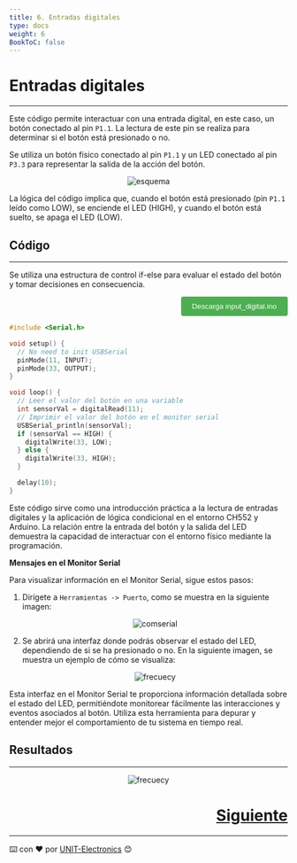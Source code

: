```yaml
---
title: 6. Entradas digitales
type: docs
weight: 6
BookToC: false
---
```


# Entradas digitales

---
Este código permite interactuar con una entrada digital, en este caso, un botón conectado al pin `P1.1`. La lectura de este pin se realiza para determinar si el botón está presionado o no.

Se utiliza un botón físico conectado al pin `P1.1` y un LED conectado al pin `P3.3` para representar la salida de la acción del botón. 

<p align="center">
    <img src="/docs/6-Entradas_digitales/images/input_res.png" alt="esquema">
</p>


La lógica del código implica que, cuando el botón está presionado (pin `P1.1` leído como LOW), se enciende el LED (HIGH), y cuando el botón está suelto, se apaga el LED (LOW).

## Código
---
Se utiliza una estructura de control if-else para evaluar el estado del botón y tomar decisiones en consecuencia.
<div style="text-align: right;">
    <a href="/docs/6-Entradas_digitales/code/input_digital.ino" download="input_digital.ino">
        <button style="background-color: #4CAF50; color: white; padding: 10px 20px; border: none; border-radius: 4px; cursor: pointer;">
            Descarga input_digital.ino 
        </button>
    </a>
</div>

```c
#include <Serial.h>

void setup() {
  // No need to init USBSerial
  pinMode(11, INPUT);
  pinMode(33, OUTPUT);
}

void loop() {
  // Leer el valor del botón en una variable
  int sensorVal = digitalRead(11);
  // Imprimir el valor del botón en el monitor serial
  USBSerial_println(sensorVal);
  if (sensorVal == HIGH) {
    digitalWrite(33, LOW);
  } else {
    digitalWrite(33, HIGH);
  }

  delay(10);
}
```
Este código sirve como una introducción práctica a la lectura de entradas digitales y la aplicación de lógica condicional en el entorno CH552 y Arduino. La relación entre la entrada del botón y la salida del LED demuestra la capacidad de interactuar con el entorno físico mediante la programación.

**Mensajes en el Monitor Serial**

Para visualizar información en el Monitor Serial, sigue estos pasos:

1. Dirígete a `Herramientas -> Puerto`, como se muestra en la siguiente imagen:

    <p align="center">
        <img src="/docs/6-Entradas_digitales/images/com.png" alt="comserial">
    </p>

2. Se abrirá una interfaz donde podrás observar el estado del LED, dependiendo de si se ha presionado o no. En la siguiente imagen, se muestra un ejemplo de cómo se visualiza:

    <p align="center">
        <img src="/docs/6-Entradas_digitales/images/in.png" alt="frecuecy">
    </p>

Esta interfaz en el Monitor Serial te proporciona información detallada sobre el estado del LED, permitiéndote monitorear fácilmente las interacciones y eventos asociados al botón. Utiliza esta herramienta para depurar y entender mejor el comportamiento de tu sistema en tiempo real.

## Resultados
---
<p align="center">
    <img src="/docs/6-Entradas_digitales/images/input.gif" alt="frecuecy">
</p>

<div style="text-align: right">
    <h1><a href="/docs/7-entradas_open_drain/">Siguiente</a></h>
</div>



---
⌨️ con ❤️ por [UNIT-Electronics](https://github.com/UNIT-Electronics) 😊


